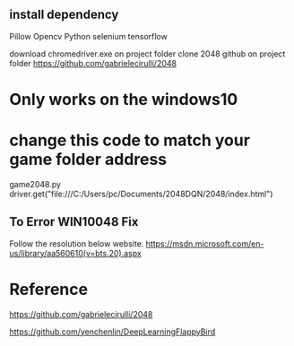 ## install dependency
Pillow
Opencv Python
selenium
tensorflow

download chromedriver.exe on project folder
clone 2048 github on project folder
https://github.com/gabrielecirulli/2048

# Only works on the windows10

# change this code to match your game folder address
game2048.py
driver.get("file:///C:/Users/pc/Documents/2048DQN/2048/index.html")

## To Error  WIN10048 Fix
Follow the resolution below website.
https://msdn.microsoft.com/en-us/library/aa560610(v=bts.20).aspx

# Reference
https://github.com/gabrielecirulli/2048

https://github.com/yenchenlin/DeepLearningFlappyBird